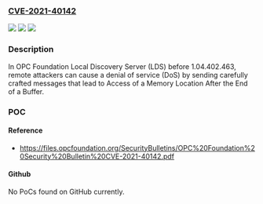 ### [CVE-2021-40142](https://cve.mitre.org/cgi-bin/cvename.cgi?name=CVE-2021-40142)
![](https://img.shields.io/static/v1?label=Product&message=n%2Fa&color=blue)
![](https://img.shields.io/static/v1?label=Version&message=n%2Fa&color=blue)
![](https://img.shields.io/static/v1?label=Vulnerability&message=n%2Fa&color=brighgreen)

### Description

In OPC Foundation Local Discovery Server (LDS) before 1.04.402.463, remote attackers can cause a denial of service (DoS) by sending carefully crafted messages that lead to Access of a Memory Location After the End of a Buffer.

### POC

#### Reference
- https://files.opcfoundation.org/SecurityBulletins/OPC%20Foundation%20Security%20Bulletin%20CVE-2021-40142.pdf

#### Github
No PoCs found on GitHub currently.

